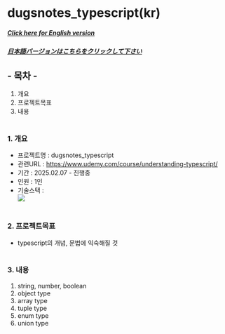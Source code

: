 # dugsnotes_typescript(kr)

##### [Click here for English version](README_EN.md)

##### [日本語バージョンはこちらをクリックして下さい](README_JP.md)

## - 목차 -

1. 개요
2. 프로젝트목표
3. 내용
   </br>
   </br>

### 1. 개요

- 프로젝트명 : dugsnotes_typescript
- 관련URL : https://www.udemy.com/course/understanding-typescript/
- 기간 : 2025.02.07 - 진행중
- 인원 : 1인
- 기술스택 : </br>
  <img src="https://img.shields.io/badge/typescript-3178C6?style=for-the-badge&logo=typescript&logoColor=white">
  </br>
  </br>

### 2. 프로젝트목표

- typescript의 개념, 문법에 익숙해질 것
  </br>
  </br>

### 3. 내용

1. string, number, boolean
2. object type
3. array type
4. tuple type
5. enum type
6. union type

